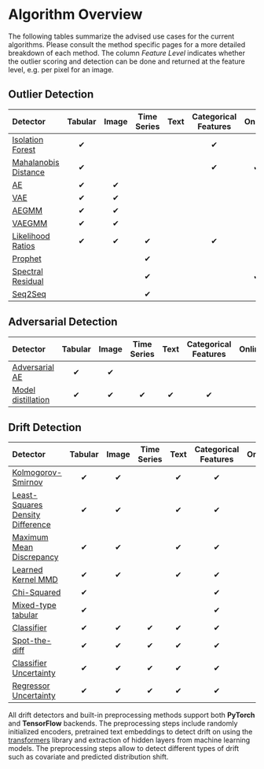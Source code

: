 # Algorithm Overview

The following tables summarize the advised use cases for the current algorithms. Please consult the method specific pages for a more detailed breakdown of each method. The column *Feature Level* indicates whether the outlier scoring and detection can be done and returned at the feature level, e.g. per pixel for an image.

## Outlier Detection

|Detector|Tabular|Image|Time Series|Text|Categorical Features|Online|Feature Level|
|:---|:---:|:---:|:---:|:---:|:---:|:---:|:---:|
|[Isolation Forest](../methods/iforest.ipynb)|✔| | | |✔| | |
|[Mahalanobis Distance](../methods/mahalanobis.ipynb)|✔| | | |✔|✔| |
|[AE](../methods/ae.ipynb)|✔|✔| | | | |✔|
|[VAE](../methods/vae.ipynb)|✔|✔| | | | |✔|
|[AEGMM](../methods/aegmm.ipynb)|✔|✔| | | | | |
|[VAEGMM](../methods/vaegmm.ipynb)|✔|✔| | | | | |
|[Likelihood Ratios](../methods/llr.ipynb)|✔|✔|✔| |✔| |✔|
|[Prophet](../methods/prophet.ipynb)| | |✔| | | | |
|[Spectral Residual](../methods/sr.ipynb)| | |✔| | |✔|✔|
|[Seq2Seq](../methods/seq2seq.ipynb)| | |✔| | | |✔|

## Adversarial Detection

|Detector|Tabular|Image|Time Series|Text|Categorical Features|Online|Feature Level|
|:---|:---:|:---:|:---:|:---:|:---:|:---:|:---:|
|[Adversarial AE](../methods/adversarialae.ipynb)|✔|✔| | | | | |
|[Model distillation](../methods/modeldistillation.ipynb)|✔|✔|✔|✔|✔| | | |

## Drift Detection

|Detector|Tabular|Image|Time Series|Text|Categorical Features|Online|Feature Level|
|:---|:---:|:---:|:---:|:---:|:---:|:---:|:---:|
|[Kolmogorov-Smirnov](../methods/ksdrift.ipynb)|✔|✔| |✔|✔| |✔|
|[Least-Squares Density Difference](../methods/mmddrift.ipynb)|✔|✔| |✔|✔|✔| |
|[Maximum Mean Discrepancy](../methods/mmddrift.ipynb)|✔|✔| |✔|✔|✔| |
|[Learned Kernel MMD](../methods/learnedkerneldrift.ipynb)|✔|✔| |✔|✔| | |
|[Chi-Squared](../methods/chisquaredrift.ipynb)|✔| | | |✔| |✔|
|[Mixed-type tabular](../methods/tabulardrift.ipynb)|✔| | | |✔| |✔|
|[Classifier](../methods/classifierdrift.ipynb)|✔|✔|✔|✔|✔| | |
|[Spot-the-diff](../methods/spotthediffdrift.ipynb)|✔|✔|✔|✔|✔| |✔|
|[Classifier Uncertainty](../methods/modeluncdrift.ipynb)|✔|✔|✔|✔|✔| | |
|[Regressor Uncertainty](../methods/modeluncdrift.ipynb)|✔|✔|✔|✔|✔| | | |

All drift detectors and built-in preprocessing methods support both **PyTorch** and **TensorFlow** backends.
The preprocessing steps include randomly initialized encoders, pretrained text embeddings to detect drift on 
using the [transformers](https://github.com/huggingface/transformers) library and extraction of hidden layers from machine learning models. 
The preprocessing steps allow to detect different types of drift such as covariate and predicted distribution shift.
